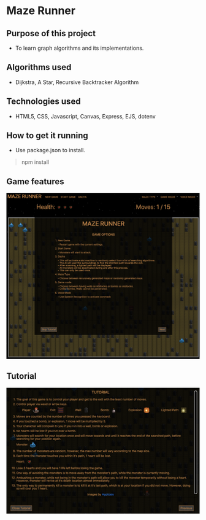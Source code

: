 # Maze Runner
## Purpose of this project
* To learn graph algorithms and its implementations.
## Algorithms used
* Dijkstra, A Star, Recursive Backtracker Algorithm
## Technologies used
* HTML5, CSS, Javascript, Canvas, Express, EJS, dotenv
## How to get it running
* Use package.json to install.
> npm install
## Game features
![Game Options](./public/images/game_options.png)
## Tutorial
![Game Options](./public/images/tutorials.png)
